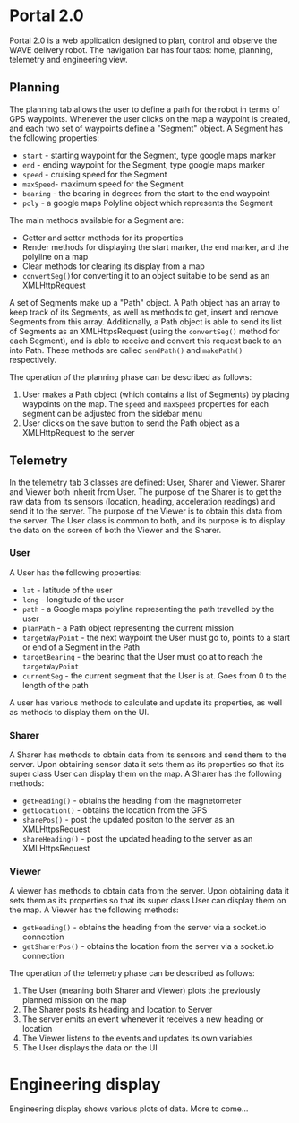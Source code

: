# Portal 2.0 

Portal 2.0 is a web application designed to plan, control and observe the WAVE delivery robot. The navigation bar has four tabs: home, planning, telemetry and engineering view. 

## Planning

The planning tab allows the user to define a path for the robot in terms of GPS waypoints. Whenever the user clicks on the map a waypoint is created, and each two set of waypoints define a "Segment" object. A Segment has the following properties:

* `start` - starting waypoint for the Segment, type google maps marker
* `end` - ending waypoint for the Segment, type google maps marker
* `speed` - cruising speed for the Segment
* `maxSpeed`-  maximum speed for the Segment 
* `bearing` - the bearing in degrees from the start to the end waypoint
* `poly` - a google maps Polyline object which represents the Segment

The main methods available for a Segment are:

*  Getter and setter methods for its properties 
*  Render methods for displaying the start marker, the end marker, and the polyline on a map
*  Clear methods for clearing its display from a map
* `convertSeg()`for converting it to an object suitable to be send as an XMLHttpRequest

A set of Segments make up a "Path" object. A Path object has an array to keep track of its Segments, as well as methods to get, insert and remove Segments from this array. Additionally, a Path object is able to send its list of Segments as an XMLHttpsRequest (using the `convertSeg()` method for each Segment), and is able to receive and convert this request back to an into Path. These methods are called `sendPath()` and `makePath()` respectively. 

The operation of the planning phase can be described as follows:

1. User makes a Path object (which contains a list of Segments) by placing waypoints on the map. The `speed` and `maxSpeed` properties for each segment can be adjusted from the sidebar menu
2. User clicks on the save button to send the Path object as a XMLHttpRequest to the server

## Telemetry 

In the telemetry tab 3 classes are defined: User, Sharer and Viewer. Sharer and Viewer both inherit from User. The purpose of the Sharer is to get the raw data from its sensors (location, heading, acceleration readings) and send it to the server. The purpose of the Viewer is to obtain this data from the server. The User class is common to both, and its purpose is to display the data on the screen of both the Viewer and the Sharer. 

### User

A User has the following properties:

* `lat` - latitude of the user
* `long` - longitude of the user
* `path` - a Google maps polyline representing the path travelled by the user
* `planPath` - a Path object representing the current mission 
* `targetWayPoint` - the next waypoint the User must go to, points to a start or end of a Segment in the Path
* `targetBearing` - the bearing that the User must go at to reach the `targetWayPoint`
* `currentSeg` - the current segment that the User is at. Goes from 0 to the length of the path 

A user has various methods to calculate and update its properties, as well as methods to display them on the UI. 

### Sharer

A Sharer has methods to obtain data from its sensors and send them to the server. Upon obtaining sensor data it sets them as its properties so that its super class User can display them on the map. A Sharer has the following methods: 

* `getHeading()` - obtains the heading from the magnetometer 
* `getLocation()` - obtains the location from the GPS
* `sharePos()` - post the updated positon to the server as an XMLHttpsRequest
* `shareHeading()` - post the updated heading to the server as an XMLHttpsRequest

### Viewer

A viewer has methods to obtain data from the server. Upon obtaining data it sets them as its properties so that its super class User can display them on the map. A Viewer has the following methods:

* `getHeading()` - obtains the heading from the server via a socket.io connection
* `getSharerPos()` - obtains the location from the server via a socket.io connection

The operation of the telemetry phase can be described as follows: 

1. The User (meaning both Sharer and Viewer) plots the previously planned mission on the map 
2. The Sharer posts its heading and location to Server
3. The server emits an event whenever it receives a new heading or location 
4. The Viewer listens to the events and updates its own variables 
5. The User displays the data on the UI

# Engineering display 

Engineering display shows various plots of data. More to come... 
